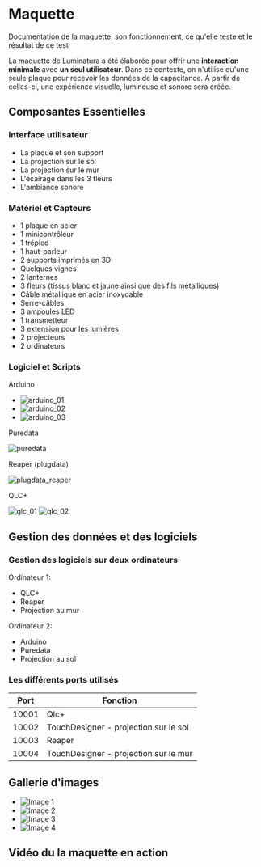 # Maquette
Documentation de la maquette, son fonctionnement, ce qu'elle teste et le résultat de ce test

La maquette de Luminatura a été élaborée pour offrir une **interaction minimale** avec **un seul utilisateur**. Dans ce contexte, on n'utilise qu'une seule plaque pour recevoir les données de la capacitance. À partir de celles-ci, une expérience visuelle, lumineuse et sonore sera créée.

## Composantes Essentielles
### Interface utilisateur
* La plaque et son support
* La projection sur le sol
* La projection sur le mur
* L'écairage dans les 3 fleurs
* L'ambiance sonore

### Matériel et Capteurs
* 1 plaque en acier
* 1 minicontrôleur
* 1 trépied
* 1 haut-parleur
* 2 supports imprimés en 3D
* Quelques vignes
* 2 lanternes
* 3 fleurs (tissus blanc et jaune ainsi que des fils métalliques)
* Câble métallique en acier inoxydable
* Serre-câbles
* 3 ampoules LED
* 1 transmetteur
* 3 extension pour les lumières
* 2 projecteurs
* 2 ordinateurs

### Logiciel et Scripts
Arduino

* ![arduino_01](https://github.com/user-attachments/assets/fb2f3160-0e9a-4bfe-85da-dd7367858de0)
* ![arduino_02](https://github.com/user-attachments/assets/98586416-2346-40d8-b4fd-1fb0981f1fac)
* ![arduino_03](https://github.com/user-attachments/assets/436a39ad-e6e8-449e-bdde-35cd340b6578)

Puredata

![puredata](https://github.com/user-attachments/assets/15a58055-21bb-4a53-b98e-bf5a1802eb9a)

Reaper (plugdata)

![plugdata_reaper](https://github.com/user-attachments/assets/498680ee-5013-4df6-a187-a7362f703eae)

QLC+

![qlc_01](https://github.com/user-attachments/assets/2be22549-0f59-4cdb-bc2c-105e41b70f57)
![qlc_02](https://github.com/user-attachments/assets/0fb66d4a-3963-44c1-86db-1024aa5deee8)

## Gestion des données et des logiciels

### Gestion des logiciels sur deux ordinateurs
Ordinateur 1:
* QLC+
* Reaper
* Projection au mur

Ordinateur 2:
* Arduino
* Puredata
* Projection au sol

### Les différents ports utilisés
| Port  |  Fonction |
|---|---|
| 10001  | Qlc+  |
| 10002  | TouchDesigner - projection sur le sol  |
| 10003  | Reaper  |
| 10004  | TouchDesigner - projection sur le mur  |

## Gallerie d'images

* ![Image 1](https://placehold.co/400x400?text=1+image)
* ![Image 2](https://placehold.co/400x400?text=2+image)
* ![Image 3](https://placehold.co/400x400?text=3+image)
* ![Image 4](https://placehold.co/400x400?text=4+image)

## Vidéo du la maquette en action
